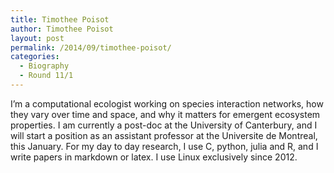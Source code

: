 ```yaml
---
title: Timothee Poisot
author: Timothee Poisot
layout: post
permalink: /2014/09/timothee-poisot/
categories:
  - Biography
  - Round 11/1
---
```

I&#8217;m a computational ecologist working on species interaction networks, how they vary over time and space, and why it matters for emergent ecosystem properties. I am currently a post-doc at the University of Canterbury, and I will start a position as an assistant professor at the Universite de Montreal, this January. For my day to day research, I use C, python, julia and R, and I write papers in markdown or latex. I use Linux exclusively since 2012.